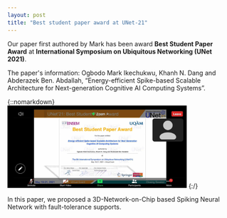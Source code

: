 ```yaml
---
layout: post
title: "Best student paper award at UNet-21"
---
```


Our paper first authored by Mark has been award **Best Student Paper Award** at **International Symposium on Ubiquitous Networking (UNet 2021)**.

The paper's information:
Ogbodo Mark Ikechukwu, Khanh N. Dang and Abderazek Ben. Abdallah, “Energy-efficient Spike-based Scalable Architecture for Next-generation Cognitive AI Computing Systems”.

{::nomarkdown}
<img src="images/Unet21_BSP.jpg" class="icenter" width=80%>
{:/}

In this paper, we proposed a 3D-Network-on-Chip based Spiking Neural Network with fault-tolerance supports.